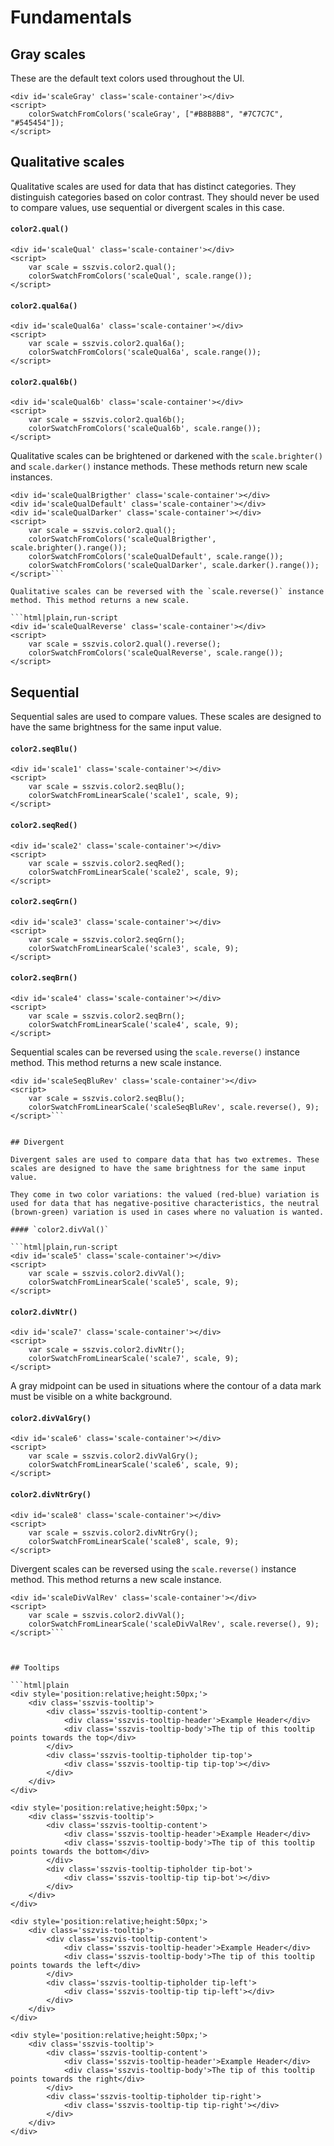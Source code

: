 # Fundamentals

## Gray scales

These are the default text colors used throughout the UI.

```html|plain,run-script
<div id='scaleGray' class='scale-container'></div>
<script>
    colorSwatchFromColors('scaleGray', ["#B8B8B8", "#7C7C7C", "#545454"]);
</script>
```

## Qualitative scales

Qualitative scales are used for data that has distinct categories. They distinguish categories based on color contrast. They should never be used to compare values, use sequential or divergent scales in this case.

#### `color2.qual()`

```html|plain,run-script
<div id='scaleQual' class='scale-container'></div>
<script>
    var scale = sszvis.color2.qual();
    colorSwatchFromColors('scaleQual', scale.range());
</script>
```

#### `color2.qual6a()`

```html|plain,run-script
<div id='scaleQual6a' class='scale-container'></div>
<script>
    var scale = sszvis.color2.qual6a();
    colorSwatchFromColors('scaleQual6a', scale.range());
</script>
```

#### `color2.qual6b()`

```html|plain,run-script
<div id='scaleQual6b' class='scale-container'></div>
<script>
    var scale = sszvis.color2.qual6b();
    colorSwatchFromColors('scaleQual6b', scale.range());
</script>
```

Qualitative scales can be brightened or darkened with the `scale.brighter()` and `scale.darker()` instance methods. These methods return new scale instances.

```html|plain,run-script
<div id='scaleQualBrigther' class='scale-container'></div>
<div id='scaleQualDefault' class='scale-container'></div>
<div id='scaleQualDarker' class='scale-container'></div>
<script>
    var scale = sszvis.color2.qual();
    colorSwatchFromColors('scaleQualBrigther', scale.brighter().range());
    colorSwatchFromColors('scaleQualDefault', scale.range());
    colorSwatchFromColors('scaleQualDarker', scale.darker().range());
</script>```

Qualitative scales can be reversed with the `scale.reverse()` instance method. This method returns a new scale.

```html|plain,run-script
<div id='scaleQualReverse' class='scale-container'></div>
<script>
    var scale = sszvis.color2.qual().reverse();
    colorSwatchFromColors('scaleQualReverse', scale.range());
</script>
```

## Sequential

Sequential sales are used to compare values. These scales are designed to have the same brightness for the same input value.

#### `color2.seqBlu()`

```html|plain,run-script
<div id='scale1' class='scale-container'></div>
<script>
    var scale = sszvis.color2.seqBlu();
    colorSwatchFromLinearScale('scale1', scale, 9);
</script>
```

#### `color2.seqRed()`

```html|plain,run-script
<div id='scale2' class='scale-container'></div>
<script>
    var scale = sszvis.color2.seqRed();
    colorSwatchFromLinearScale('scale2', scale, 9);
</script>
```

#### `color2.seqGrn()`

```html|plain,run-script
<div id='scale3' class='scale-container'></div>
<script>
    var scale = sszvis.color2.seqGrn();
    colorSwatchFromLinearScale('scale3', scale, 9);
</script>
```

#### `color2.seqBrn()`

```html|plain,run-script
<div id='scale4' class='scale-container'></div>
<script>
    var scale = sszvis.color2.seqBrn();
    colorSwatchFromLinearScale('scale4', scale, 9);
</script>
```

Sequential scales can be reversed using the `scale.reverse()` instance method. This method returns a new scale instance.

```html|plain,run-script
<div id='scaleSeqBluRev' class='scale-container'></div>
<script>
    var scale = sszvis.color2.seqBlu();
    colorSwatchFromLinearScale('scaleSeqBluRev', scale.reverse(), 9);
</script>```


## Divergent

Divergent sales are used to compare data that has two extremes. These scales are designed to have the same brightness for the same input value.

They come in two color variations: the valued (red-blue) variation is used for data that has negative-positive characteristics, the neutral (brown-green) variation is used in cases where no valuation is wanted.

#### `color2.divVal()`

```html|plain,run-script
<div id='scale5' class='scale-container'></div>
<script>
    var scale = sszvis.color2.divVal();
    colorSwatchFromLinearScale('scale5', scale, 9);
</script>
```

#### `color2.divNtr()`

```html|plain,run-script
<div id='scale7' class='scale-container'></div>
<script>
    var scale = sszvis.color2.divNtr();
    colorSwatchFromLinearScale('scale7', scale, 9);
</script>
```

A gray midpoint can be used in situations where the contour of a data mark must be visible on a white background.

#### `color2.divValGry()`

```html|plain,run-script
<div id='scale6' class='scale-container'></div>
<script>
    var scale = sszvis.color2.divValGry();
    colorSwatchFromLinearScale('scale6', scale, 9);
</script>
```

#### `color2.divNtrGry()`

```html|plain,run-script
<div id='scale8' class='scale-container'></div>
<script>
    var scale = sszvis.color2.divNtrGry();
    colorSwatchFromLinearScale('scale8', scale, 9);
</script>
```

Divergent scales can be reversed using the `scale.reverse()` instance method. This method returns a new scale instance.

```html|plain,run-script
<div id='scaleDivValRev' class='scale-container'></div>
<script>
    var scale = sszvis.color2.divVal();
    colorSwatchFromLinearScale('scaleDivValRev', scale.reverse(), 9);
</script>```



## Tooltips

```html|plain
<div style='position:relative;height:50px;'>
    <div class='sszvis-tooltip'>
        <div class='sszvis-tooltip-content'>
            <div class='sszvis-tooltip-header'>Example Header</div>
            <div class='sszvis-tooltip-body'>The tip of this tooltip points towards the top</div>
        </div>
        <div class='sszvis-tooltip-tipholder tip-top'>
            <div class='sszvis-tooltip-tip tip-top'></div>
        </div>
    </div>
</div>
```

```html|plain
<div style='position:relative;height:50px;'>
    <div class='sszvis-tooltip'>
        <div class='sszvis-tooltip-content'>
            <div class='sszvis-tooltip-header'>Example Header</div>
            <div class='sszvis-tooltip-body'>The tip of this tooltip points towards the bottom</div>
        </div>
        <div class='sszvis-tooltip-tipholder tip-bot'>
            <div class='sszvis-tooltip-tip tip-bot'></div>
        </div>
    </div>
</div>
```

```html|plain
<div style='position:relative;height:50px;'>
    <div class='sszvis-tooltip'>
        <div class='sszvis-tooltip-content'>
            <div class='sszvis-tooltip-header'>Example Header</div>
            <div class='sszvis-tooltip-body'>The tip of this tooltip points towards the left</div>
        </div>
        <div class='sszvis-tooltip-tipholder tip-left'>
            <div class='sszvis-tooltip-tip tip-left'></div>
        </div>
    </div>
</div>
```

```html|plain
<div style='position:relative;height:50px;'>
    <div class='sszvis-tooltip'>
        <div class='sszvis-tooltip-content'>
            <div class='sszvis-tooltip-header'>Example Header</div>
            <div class='sszvis-tooltip-body'>The tip of this tooltip points towards the right</div>
        </div>
        <div class='sszvis-tooltip-tipholder tip-right'>
            <div class='sszvis-tooltip-tip tip-right'></div>
        </div>
    </div>
</div>
```
